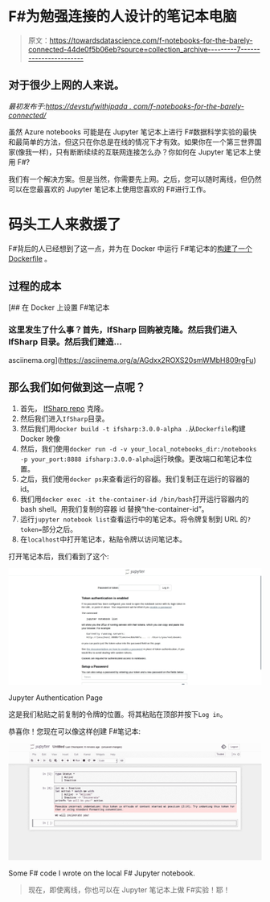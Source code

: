 # F#为勉强连接的人设计的笔记本电脑

> 原文：<https://towardsdatascience.com/f-notebooks-for-the-barely-connected-44de0f5b06eb?source=collection_archive---------7----------------------->

## 对于很少上网的人来说。

*最初发布于:*[*https://devstufwithjpada . com/f-notebooks-for-the-barely-connected/*](https://devstuffwithjpada.com/f-notebooks-for-the-barely-connected/)

虽然 Azure notebooks 可能是在 Jupyter 笔记本上进行 F#数据科学实验的最快和最简单的方法，但这只在你总是在线的情况下才有效。如果你在一个第三世界国家(像我一样)，只有断断续续的互联网连接怎么办？你如何在 Jupyter 笔记本上使用 F#?

我们有一个解决方案。但是当然，你需要先上网。之后，您可以随时离线，但仍然可以在您最喜欢的 Jupyter 笔记本上使用您喜欢的 F#进行工作。

# 码头工人来救援了

F#背后的人已经想到了这一点，并为在 Docker 中运行 F#笔记本的[构建了一个](https://github.com/fsprojects/IfSharp#running-inside-a-docker-container) [Dockerfile](https://github.com/fsprojects/IfSharp/blob/master/Dockerfile) 。

## 过程的成本

[](https://asciinema.org/a/AGdxx2ROXS20smWMbH809rgFu) [## 在 Docker 上设置 F#笔记本

### 这里发生了什么事？首先，IfSharp 回购被克隆。然后我们进入 IfSharp 目录。然后我们建造…

asciinema.org](https://asciinema.org/a/AGdxx2ROXS20smWMbH809rgFu) 

## 那么我们如何做到这一点呢？

1.  首先， [IfSharp repo](https://github.com/fsprojects/IfSharp) 克隆。
2.  然后我们进入`IfSharp`目录。
3.  然后我们用`docker build -t ifsharp:3.0.0-alpha .`从`Dockerfile`构建 Docker 映像
4.  然后，我们使用`docker run -d -v your_local_notebooks_dir:/notebooks -p your_port:8888 ifsharp:3.0.0-alpha`运行映像。更改端口和笔记本位置。
5.  之后，我们使用`docker ps`来查看运行的容器。我们复制正在运行的容器的 id。
6.  我们用`docker exec -it the-container-id /bin/bash`打开运行容器内的 bash shell。用我们复制的容器 id 替换“the-container-id”。
7.  运行`jupyter notebook list`查看运行中的笔记本。将令牌复制到 URL 的`?token=`部分之后。
8.  在`localhost`中打开笔记本，粘贴令牌以访问笔记本。

打开笔记本后，我们看到了这个:

![](img/c6b758a6dee43d6a61520b41ddecfb50.png)

Jupyter Authentication Page

这是我们粘贴之前复制的令牌的位置。将其粘贴在顶部并按下`Log in`。

恭喜你！您现在可以像这样创建 F#笔记本:

![](img/99339107efb4627e4d67cc18c8303d58.png)

Some F# code I wrote on the local F# Jupyter notebook.

> 现在，即使离线，你也可以在 Jupyter 笔记本上做 F#实验！耶！